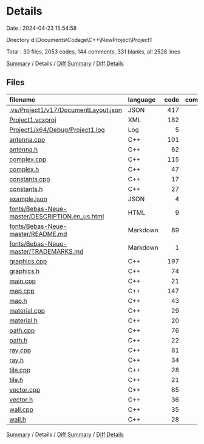 # Details

Date : 2024-04-23 15:54:58

Directory d:\\Documents\\Codage\\C++\\NewProject\\Project1

Total : 30 files,  2053 codes, 144 comments, 331 blanks, all 2528 lines

[Summary](results.md) / Details / [Diff Summary](diff.md) / [Diff Details](diff-details.md)

## Files
| filename | language | code | comment | blank | total |
| :--- | :--- | ---: | ---: | ---: | ---: |
| [.vs/Project1/v17/DocumentLayout.json](/.vs/Project1/v17/DocumentLayout.json) | JSON | 417 | 0 | 0 | 417 |
| [Project1.vcxproj](/Project1.vcxproj) | XML | 182 | 0 | 0 | 182 |
| [Project1/x64/Debug/Project1.log](/Project1/x64/Debug/Project1.log) | Log | 5 | 0 | 1 | 6 |
| [antenna.cpp](/antenna.cpp) | C++ | 101 | 14 | 17 | 132 |
| [antenna.h](/antenna.h) | C++ | 62 | 14 | 44 | 120 |
| [complex.cpp](/complex.cpp) | C++ | 115 | 7 | 14 | 136 |
| [complex.h](/complex.h) | C++ | 47 | 7 | 19 | 73 |
| [constants.cpp](/constants.cpp) | C++ | 17 | 0 | 2 | 19 |
| [constants.h](/constants.h) | C++ | 27 | 1 | 3 | 31 |
| [example.json](/example.json) | JSON | 4 | 0 | 0 | 4 |
| [fonts/Bebas-Neue-master/DESCRIPTION.en_us.html](/fonts/Bebas-Neue-master/DESCRIPTION.en_us.html) | HTML | 9 | 0 | 0 | 9 |
| [fonts/Bebas-Neue-master/README.md](/fonts/Bebas-Neue-master/README.md) | Markdown | 89 | 0 | 33 | 122 |
| [fonts/Bebas-Neue-master/TRADEMARKS.md](/fonts/Bebas-Neue-master/TRADEMARKS.md) | Markdown | 1 | 0 | 0 | 1 |
| [graphics.cpp](/graphics.cpp) | C++ | 197 | 16 | 18 | 231 |
| [graphics.h](/graphics.h) | C++ | 74 | 4 | 10 | 88 |
| [main.cpp](/main.cpp) | C++ | 21 | 2 | 9 | 32 |
| [map.cpp](/map.cpp) | C++ | 147 | 14 | 11 | 172 |
| [map.h](/map.h) | C++ | 43 | 4 | 13 | 60 |
| [material.cpp](/material.cpp) | C++ | 29 | 2 | 6 | 37 |
| [material.h](/material.h) | C++ | 20 | 3 | 10 | 33 |
| [path.cpp](/path.cpp) | C++ | 76 | 14 | 8 | 98 |
| [path.h](/path.h) | C++ | 22 | 4 | 12 | 38 |
| [ray.cpp](/ray.cpp) | C++ | 81 | 4 | 8 | 93 |
| [ray.h](/ray.h) | C++ | 34 | 4 | 14 | 52 |
| [tile.cpp](/tile.cpp) | C++ | 28 | 4 | 9 | 41 |
| [tile.h](/tile.h) | C++ | 21 | 4 | 15 | 40 |
| [vector.cpp](/vector.cpp) | C++ | 85 | 8 | 15 | 108 |
| [vector.h](/vector.h) | C++ | 36 | 7 | 18 | 61 |
| [wall.cpp](/wall.cpp) | C++ | 35 | 3 | 8 | 46 |
| [wall.h](/wall.h) | C++ | 28 | 4 | 14 | 46 |

[Summary](results.md) / Details / [Diff Summary](diff.md) / [Diff Details](diff-details.md)